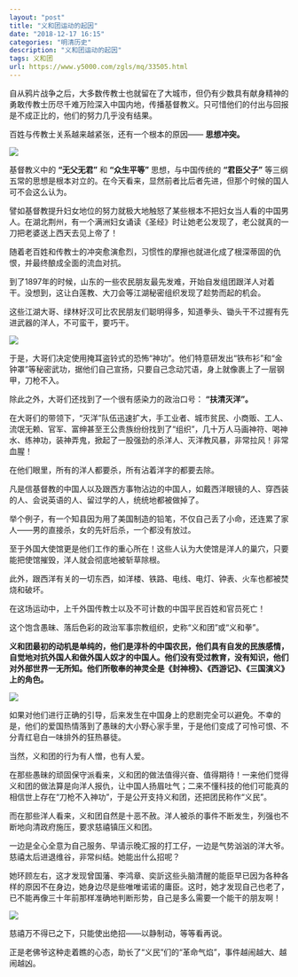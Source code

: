 ```yaml
---
layout: "post"
title: "义和团运动的起因"
date: "2018-12-17 16:15"
categories: "明清历史"
description: "义和团运动的起因"
tags: 义和团
url: https://www.y5000.com/zgls/mq/33505.html
---
```






自从鸦片战争之后，大多数传教士也就留在了大城市，但仍有少数具有献身精神的勇敢传教士历尽千难万险深入中国内地，传播基督教义。只可惜他们的付出与回报是不成正比的，他们的努力几乎没有结果。

百姓与传教士关系越来越紧张，还有一个根本的原因—— **思想冲突。**

**![](https://img.y5000.com/uploads/allimg/180921/15-1P921153220248.jpg)**

基督教义中的 **“无父无君”** 和 **“众生平等”** 思想，与中国传统的 **“君臣父子”**
等三纲五常的思想是根本对立的。在今天看来，显然前者比后者先进，但那个时候的国人可不会这么认为。

譬如基督教提升妇女地位的努力就极大地触怒了某些根本不把妇女当人看的中国男人。在湖北荆州，有一个满洲妇女诵读《圣经》时让她老公发现了，老公就真的一刀把老婆送上西天去见上帝了！

随着老百姓和传教士的冲突愈演愈烈，习惯性的摩擦也就进化成了根深蒂固的仇恨，并最终酿成全面的流血对抗。

到了1897年的时候，山东的一些农民朋友最先发难，开始自发组团跟洋人对着干。没想到，这让白莲教、大刀会等江湖秘密组织发现了趁势而起的机会。

这些江湖大哥、绿林好汉可比农民朋友们聪明得多，知道拳头、锄头干不过握有先进武器的洋人，不可蛮干，要巧干。

![](https://img.y5000.com/uploads/allimg/180921/15-1P92115324I11.jpg)

于是，大哥们决定使用掩耳盗铃式的恐怖“神功”。他们特意研发出“铁布衫”和“金钟罩”等秘密武功，据他们自己宣扬，只要自己念动咒语，身上就像裹上了一层钢甲，刀枪不入。

除此之外，大哥们还找到了一个很有感染力的政治口号： **“扶清灭洋”。**

在大哥们的带领下，“灭洋”队伍迅速扩大，手工业者、城市贫民、小商贩、工人、流氓无赖、官军、富绅甚至王公贵族纷纷找到了“组织”，几十万人马画神符、喝神水、练神功，装神弄鬼，掀起了一股强劲的杀洋人、灭洋教风暴，非常拉风！非常血腥！

在他们眼里，所有的洋人都要杀，所有沾着洋字的都要去除。

凡是信基督教的中国人以及跟西方事物沾边的中国人，如戴西洋眼镜的人、穿西装的人、会说英语的人、留过学的人，统统地都被做掉了。

举个例子，有一个知县因为用了美国制造的铅笔，不仅自己丢了小命，还连累了家人——男的直接杀，女的先奸后杀，一个都没有放过。

至于外国大使馆更是他们工作的重心所在！这些人认为大使馆是洋人的巢穴，只要能把使馆摧毁，洋人就会彻底地被斩草除根。

此外，跟西洋有关的一切东西，如洋楼、铁路、电线、电灯、钟表、火车也都被焚烧和破坏。

在这场运动中，上千外国传教士以及不可计数的中国平民百姓和官员死亡！

这个饱含愚昧、落后色彩的政治军事宗教组织，史称“义和团”或“义和拳”。

**义和团最初的动机是单纯的，他们是淳朴的中国农民，他们具有自发的民族感情，自觉地对抗外国人和做外国人奴才的中国人。他们没有受过教育，没有知识，他们对外部世界一无所知。他们所敬奉的神灵全是《封神榜》、《西游记》、《三国演义》上的角色。**

**![](https://img.y5000.com/uploads/allimg/180921/15-1P92115331I32.jpg)**

如果对他们进行正确的引导，后来发生在中国身上的悲剧完全可以避免。不幸的是，他们的爱国热情落到了愚昧的大小野心家手里，于是他们变成了可怜可恨、不分青红皂白一味排外的狂热暴徒。

当然，义和团的行为有人憎，也有人爱。

在那些愚昧的顽固保守派看来，义和团的做法值得兴奋、值得期待！一来他们觉得义和团的做法算是向洋人报仇，让中国人扬眉吐气；二来不懂科技的他们可能真的相信世上存在“刀枪不入神功”，于是公开支持义和团，还把团民称作“义民”。

而在那些洋人看来，义和团自然是十恶不赦。洋人被杀的事件不断发生，列强也不断地向清政府施压，要求慈禧镇压义和团。

一边是全心全意为自己服务、早请示晚汇报的打工仔，一边是气势汹汹的洋大爷。慈禧太后进退维谷，非常纠结。她能出什么招呢？

她环顾左右，这才发现曾国藩、李鸿章、奕訢这些头脑清醒的能臣早已因为各种各样的原因不在身边，她身边尽是些唯唯诺诺的庸臣。这时，她才发现自己也老了，已不能再像三十年前那样准确地判断形势，自己是多么需要一个能干的朋友啊！

![](https://img.y5000.com/uploads/allimg/180921/15-1P92115334DV.jpg)

慈禧万不得已之下，只能使出绝招——以静制动，等等看再说。

正是老佛爷这种走着瞧的心态，助长了“义民”们的“革命气焰”，事件越闹越大、越闹越凶。
